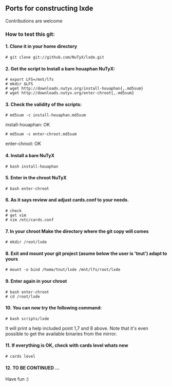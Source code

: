 ## Ports for constructing lxde

Contributions are welcome

### How to test this git:

#### 1. Clone it in your home directory

    # git clone git://github.com/NuTyX/lxde.git

#### 2. Get the script to Install a bare houaphan NuTyX:

    # export LFS=/mnt/lfs
    # mkdir $LFS
    # wget http://downloads.nutyx.org/install-houaphan{,.md5sum}
    # wget http://downloads.nutyx.org/enter-chroot{,.md5sum}

#### 3. Check the validity of the scripts:

    # md5sum -c install-houaphan.md5sum

   install-houaphan: OK

    # md5sum -c enter-chroot.md5sum

   enter-chroot: OK

#### 4. Install a bare NuTyX

    # bash install-houaphan

#### 5. Enter in the chroot NuTyX

    # bash enter-chroot

#### 6. As it says review and adjust cards.conf to your needs.

    # check
    # get vim
    # vim /etc/cards.conf


#### 7. In your chroot Make the directory where the git copy will comes

    # mkdir /root/lxde

#### 8. Exit and mount your git project (asume below the user is 'tnut') adapt to yours

    # mount -o bind /home/tnut/lxde /mnt/lfs/root/lxde

#### 9. Enter again in your chroot

    # bash enter-chroot
    # cd /root/lxde

#### 10. You can now try the following command:

    # bash scripts/lxde

It will print a help included point 1,7 and 8 above. Note that it's even possible to get the available binaries from the mirror.


#### 11. If everything is OK, check with cards level whats new

    # cards level

#### 12. TO BE CONTINUED ...

Have fun :)
